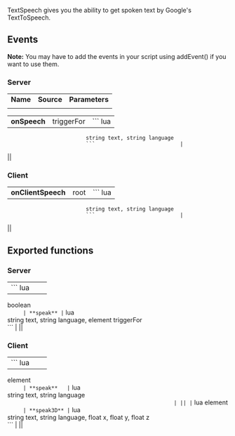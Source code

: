 TextSpeech gives you the ability to get spoken text by Google's TextToSpeech.

Events
------

**Note:** You may have to add the events in your script using addEvent() if you want to use them.

### Server

|          |            |                |
|----------|------------|----------------|
| **Name** | **Source** | **Parameters** |
||

|              |            |                              |
|--------------|------------|------------------------------|
| **onSpeech** | triggerFor | ``` lua                      
                             string text, string language  
                             ```                           |
||

### Client

|                    |      |                              |
|--------------------|------|------------------------------|
| **onClientSpeech** | root | ``` lua                      
                             string text, string language  
                             ```                           |
||

Exported functions
------------------

### Server

|         |           |                                                  |
|---------|-----------|--------------------------------------------------|
| ``` lua 
 boolean  
 ```      | **speak** | ``` lua                                          
                       string text, string language, element triggerFor  
                       ```                                               |
||

### Client

|         |             |                                                         |
|---------|-------------|---------------------------------------------------------|
| ``` lua 
 element  
 ```      | **speak**   | ``` lua                                                 
                         string text, string language                             
                         ```                                                      |
||
| ``` lua 
 element  
 ```      | **speak3D** | ``` lua                                                 
                         string text, string language, float x, float y, float z  
                         ```                                                      |
||

